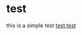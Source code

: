 # test

this is a simple test [test](http:file:///usr/bin/gnome-shell),<a href="http:file:///usr/bin/gnome-shell">test</a>
